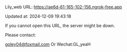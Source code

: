 Lily_web URL: https://ae6d-61-165-102-156.ngrok-free.app

Updated at: 2024-12-09 19:43:18

If you cannot open this URL, the server might be down.

Please contact: 

goley04@foxmail.com Or Wechat:GL_yeaH
